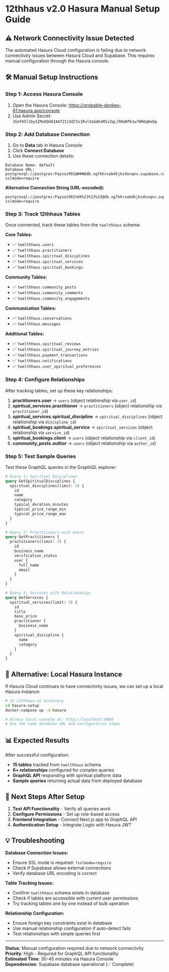 # 12thhaus v2.0 Hasura Manual Setup Guide

## ⚠️ Network Connectivity Issue Detected

The automated Hasura Cloud configuration is failing due to network connectivity issues between Hasura Cloud and Supabase. This requires manual configuration through the Hasura console.

## 🛠️ Manual Setup Instructions

### Step 1: Access Hasura Console
1. Open the Hasura Console: https://probable-donkey-61.hasura.app/console
2. Use Admin Secret: `3GnFK5l1bySIMsKQ46IAAf2IzSQ7Is1RvlXaGAh4M1vZqLlRKmRPk1w76Mdq0eQq`

### Step 2: Add Database Connection
1. Go to **Data** tab in Hasura Console
2. Click **Connect Database**
3. Use these connection details:

```
Database Name: default
Database URL: postgresql://postgres:Paysoz991@###@db.xgfkhrxabdkjkzduvqnu.supabase.co:5432/postgres?sslmode=require
```

**Alternative Connection String (URL-encoded):**
```
postgresql://postgres:Paysoz991%40%23%23%23@db.xgfkhrxabdkjkzduvqnu.supabase.co:5432/postgres?sslmode=require
```

### Step 3: Track 12thhaus Tables
Once connected, track these tables from the `twelthhaus` schema:

**Core Tables:**
- ✅ `twelthhaus.users`
- ✅ `twelthhaus.practitioners`
- ✅ `twelthhaus.spiritual_disciplines`
- ✅ `twelthhaus.spiritual_services`
- ✅ `twelthhaus.spiritual_bookings`

**Community Tables:**
- ✅ `twelthhaus.community_posts`
- ✅ `twelthhaus.community_comments`
- ✅ `twelthhaus.community_engagements`

**Communication Tables:**
- ✅ `twelthhaus.conversations`
- ✅ `twelthhaus.messages`

**Additional Tables:**
- ✅ `twelthhaus.spiritual_reviews`
- ✅ `twelthhaus.spiritual_journey_entries`
- ✅ `twelthhaus.payment_transactions`
- ✅ `twelthhaus.notifications`
- ✅ `twelthhaus.user_spiritual_preferences`

### Step 4: Configure Relationships
After tracking tables, set up these key relationships:

1. **practitioners.user** → `users` (object relationship via `user_id`)
2. **spiritual_services.practitioner** → `practitioners` (object relationship via `practitioner_id`)
3. **spiritual_services.spiritual_discipline** → `spiritual_disciplines` (object relationship via `discipline_id`)
4. **spiritual_bookings.spiritual_service** → `spiritual_services` (object relationship via `service_id`)
5. **spiritual_bookings.client** → `users` (object relationship via `client_id`)
6. **community_posts.author** → `users` (object relationship via `author_id`)

### Step 5: Test Sample Queries
Test these GraphQL queries in the GraphiQL explorer:

```graphql
# Query 1: Spiritual Disciplines
query GetSpiritualDisciplines {
  spiritual_disciplines(limit: 5) {
    id
    name
    category
    typical_duration_minutes
    typical_price_range_min
    typical_price_range_max
  }
}

# Query 2: Practitioners with Users
query GetPractitioners {
  practitioners(limit: 3) {
    id
    business_name
    verification_status
    user {
      full_name
      email
    }
  }
}

# Query 3: Services with Relationships
query GetServices {
  spiritual_services(limit: 3) {
    id
    title
    base_price
    practitioner {
      business_name
    }
    spiritual_discipline {
      name
      category
    }
  }
}
```

## 🔧 Alternative: Local Hasura Instance

If Hasura Cloud continues to have connectivity issues, we can set up a local Hasura instance:

```bash
# In 12thhaus-v2 directory
cd hasura-setup
docker-compose up -d hasura

# Access local console at: http://localhost:8080
# Use the same database URL and configuration steps
```

## 📊 Expected Results

After successful configuration:
- **15 tables** tracked from `twelthhaus` schema
- **6+ relationships** configured for complex queries
- **GraphQL API** responding with spiritual platform data
- **Sample queries** returning actual data from deployed database

## 🎯 Next Steps After Setup

1. **Test API Functionality** - Verify all queries work
2. **Configure Permissions** - Set up role-based access
3. **Frontend Integration** - Connect Next.js app to GraphQL API
4. **Authentication Setup** - Integrate Logto with Hasura JWT

## 💡 Troubleshooting

**Database Connection Issues:**
- Ensure SSL mode is required: `?sslmode=require`
- Check if Supabase allows external connections
- Verify database URL encoding is correct

**Table Tracking Issues:**
- Confirm `twelthhaus` schema exists in database
- Check if tables are accessible with current user permissions
- Try tracking tables one by one instead of bulk operation

**Relationship Configuration:**
- Ensure foreign key constraints exist in database
- Use manual relationship configuration if auto-detect fails
- Test relationships with simple queries first

---

**Status**: Manual configuration required due to network connectivity  
**Priority**: High - Required for GraphQL API functionality  
**Estimated Time**: 30-45 minutes via Hasura Console  
**Dependencies**: Supabase database operational (✅ Complete)